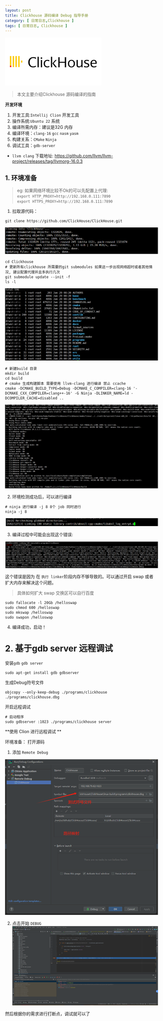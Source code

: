 ```yaml
---
layout: post
title: Clickhouse 源码编译 Debug 指导手册
category: [ 日常日志,Clickhouse ]
tags: [ 日常日志, Clickhouse ]
---
```

![](../../../assets/posts/日常日志/Clickhouse/20240129/img.png)
> 本文主要介绍Clickhouse 源码编译的指南

**开发环境**
1. 开发工具:`Intellij Clion` 开发工具
2. 操作系统:`Ubuntu 22` 系统
3. 编译所需内存：建议是32G 内存
4. 编译环境：`clang-16` `gcc` `nasm` `yasm`
5. 构建关系：`CMake` `Ninja`
6. 调试工具：`gdb-server`

- `llvm clang` 下载地址: https://github.com/llvm/llvm-project/releases/tag/llvmorg-16.0.3


## 1. 环境准备

> eg: 如果网络环境比较不Ok的可以先配置上代理:   
> `export HTTP_PROXY=http://192.168.0.111:7890`  
> `export HTTPS_PROXY=http://192.168.0.111:7890`

1. 拉取源代码：

```shell
git clone https://github.com/ClickHouse/ClickHouse.git
```
![](../../../assets/posts/日常日志/Clickhouse/20240129/clickhouse_git_clone_ok.png)

```shell
cd Clickhouse
# 更新所有clickhouse 所需要的git submodules 如果这一步出现网络超时或者其他情况, 建议配置代理并且多执行几次
git submodule update --init -f
ls -l
```
![](../../../assets/posts/日常日志/Clickhouse/20240129/clickhouse_ls_l.png)

```shell
# 新建build 目录
mkdir build
cd build
# cmake 生成构建脚本 需要使用 llvm-clang 进行编译 禁止 ccache
cmake -DCMAKE_BUILD_TYPE=Debug -DCMAKE_C_COMPILER=clang-16 '-DCMAKE_CXX_COMPILER=clang++-16' -G Ninja -DLINKER_NAME=ld -DCOMPILER_CACHE=disabled ..
```
![](../../../assets/posts/日常日志/Clickhouse/20240129/clickhouse_cmake_success.png)

2. 环境检测成功后，可以进行编译

```shell
# ninja 进行编译 -j 8 8个 job 同时进行
ninja -j 8
```
![](../../../assets/posts/日常日志/Clickhouse/20240129/ninja_begin.png)

3. 编译过程中可能会出现这个错误:

![](../../../assets/posts/日常日志/Clickhouse/20240129/clickhouse_linker_fail.png)

这个错误是因为 在 `执行 linker`阶段内存不够导致的。可以通过开启 swap 或者 扩大内存来解决这个问题。

> 具体如何扩大 swap 交换区可以自行百度
 
```shell
sudo fallocate -l 20Gb /helloswap
sudo chmod 600 /helloswap
sudo mkswap /helloswap
sudo swapon /helloswap
```

4. 编译成功，启动！

# 2. 基于gdb server 远程调试

安装`gdb` `gdb server`

```shell
sudo apt-get install gdb gdbserver
```

生成Debug符号文件

```shell
objcopy --only-keep-debug ./programs/clickhouse ./programs/clickhouse.dbg
```

开启远程调试

```shell
# 启动程序
sudo gdbserver :1023 ./programs/clickhouse server

```



**使用 Clion 进行远程调试 **

环境准备： 打开源码

1. 添加 `Remote Debug`

![](../../../assets/posts/日常日志/Clickhouse/20240129/clion_remote_debug.png)

2. 点击开始 `DEBUG`
   ![](../../../assets/posts/日常日志/Clickhouse/20240129/clion_debug_success.png)


然后根据你的需求进行打断点，调试就可以了


